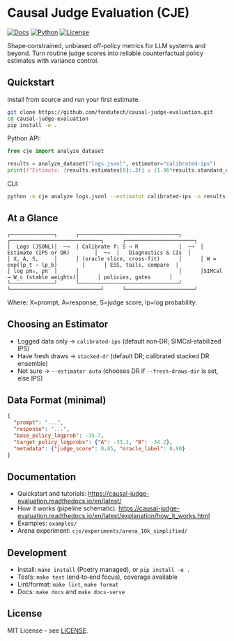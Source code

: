 # Causal Judge Evaluation (CJE)

[![Docs](https://readthedocs.org/projects/causal-judge-evaluation/badge/?version=latest)](https://causal-judge-evaluation.readthedocs.io/en/latest/)
[![Python](https://img.shields.io/badge/python-3.9%E2%80%933.12-blue)](https://www.python.org/downloads/)
[![License](https://img.shields.io/badge/license-MIT-green)](LICENSE)

Shape‑constrained, unbiased off‑policy metrics for LLM systems and beyond. Turn routine judge scores into reliable counterfactual policy estimates with variance control.

Quickstart
----------

Install from source and run your first estimate.

```bash
git clone https://github.com/fondutech/causal-judge-evaluation.git
cd causal-judge-evaluation
pip install -e .
```

Python API:

```python
from cje import analyze_dataset

results = analyze_dataset("logs.jsonl", estimator="calibrated-ips")
print(f"Estimate: {results.estimates[0]:.3f} ± {1.96*results.standard_errors[0]:.3f}")
```

CLI:

```bash
python -m cje analyze logs.jsonl --estimator calibrated-ips -o results.json
```

At a Glance
-----------

```
┌──────────────┐      ┌────────────────────────────────┐      ┌─────────────────────────────┐      ┌──────────────────────┐
│  Logs (JSONL)│  ─→  │ Calibrate f: S → R             │  ─→  │ Estimate (IPS or DR)        │  ─→  │   Diagnostics & CIs  │
│ X, A, S,     │      │ (oracle slice, cross‑fit)      │      │ W = exp(lp_t − lp_b)        │      │ ESS, tails, compare  │
│ log pπ₀, pπ′ │      │                                │      │SIMCal → W_c (stable weights)│      │ policies, gates      │
└──────────────┘      └────────────────────────────────┘      └─────────────────────────────┘      └──────────────────────┘
```

Where: X=prompt, A=response, S=judge score, lp=log probability.

Choosing an Estimator
---------------------

- Logged data only → `calibrated-ips` (default non‑DR; SIMCal‑stabilized IPS)
- Have fresh draws → `stacked-dr` (default DR; calibrated stacked DR ensemble)
- Not sure → `--estimator auto` (chooses DR if `--fresh-draws-dir` is set, else IPS)

Data Format (minimal)
---------------------

```json
{
  "prompt": "...",
  "response": "...",
  "base_policy_logprob": -35.7,
  "target_policy_logprobs": {"A": -33.1, "B": -34.2},
  "metadata": {"judge_score": 0.85, "oracle_label": 0.90}
}
```

Documentation
-------------

- Quickstart and tutorials: https://causal-judge-evaluation.readthedocs.io/en/latest/
- How it works (pipeline schematic): https://causal-judge-evaluation.readthedocs.io/en/latest/explanation/how_it_works.html
- Examples: `examples/`
- Arena experiment: `cje/experiments/arena_10k_simplified/`

Development
-----------

- Install: `make install` (Poetry managed), or `pip install -e .`
- Tests: `make test` (end‑to‑end focus), coverage available
- Lint/format: `make lint`, `make format`
- Docs: `make docs` and `make docs-serve`

License
-------

MIT License – see [LICENSE](LICENSE).
